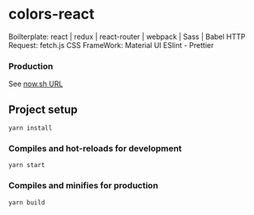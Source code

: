 # colors-react

Boilterplate: react | redux | react-router | webpack | Sass | Babel
HTTP Request: fetch.js
CSS FrameWork: Material UI
ESlint - Prettier

### Production

See [now.sh URL](https://colors-react-ozjeja802.now.sh/)

## Project setup

```
yarn install
```

### Compiles and hot-reloads for development

```
yarn start
```

### Compiles and minifies for production

```
yarn build
```
